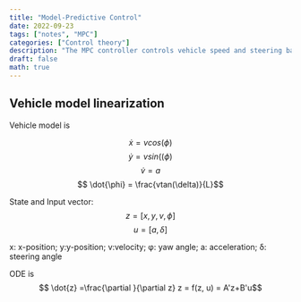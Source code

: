 ```yaml
---
title: "Model-Predictive Control"
date: 2022-09-23
tags: ["notes", "MPC"]
categories: ["Control theory"]
description: "The MPC controller controls vehicle speed and steering based on linearized model."
draft: false
math: true
---
```


## Vehicle model linearization
Vehicle model is 

$$ \dot{x} = vcos(\phi)$$
$$ \dot{y} = vsin((\phi)$$
$$ \dot{v} = a$$
$$ \dot{\phi} = \frac{vtan(\delta)}{L}$$

State and Input vector:
$$ z = [x, y, v,\phi] $$
$$u = [a, \delta]$$

x: x-position; y:y-position; v:velocity; φ: yaw angle; a: acceleration; δ: steering angle

ODE is 
$$ \dot{z} =\frac{\partial }{\partial z} z = f(z, u) = A'z+B'u$$
